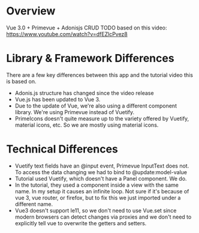 # Overview

Vue 3.0 + Primevue + Adonisjs CRUD TODO based on this video: https://www.youtube.com/watch?v=dfEZlcPvez8 

# Library & Framework Differences
There are a few key differences between this app and the tutorial video this is based on.
- Adonis.js structure has changed since the video release
- Vue.js has been updated to Vue 3.
- Due to the update of Vue, we're also using a different component library. We're using Primevue instead of Vuetify. 
- PrimeIcons doesn't quite measure up to the variety offered by Vuetify, material icons, etc. So we are mostly using material icons. 

# Technical Differences
- Vuetify text fields have an @input event, Primevue InputText does not. To access the data changing we had to bind to @update:model-value
- Tutorial used Vuetify, which doesn't have a Panel component. We do. 
- In the tutorial, they used a component inside a view with the same name. In my setup it causes an infinite loop. Not sure if it's because of vue 3, vue router, or firefox, but to fix this we just imported under a different name. 
- Vue3 doesn't support Ie11, so we don't need to use Vue.set since modern browsers can detect changes via proxies and we don't need to explicitly tell vue to overwrite the getters and setters.